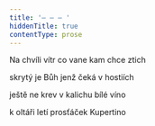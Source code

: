 ```yaml
---
title: '– – – '
hiddenTitle: true
contentType: prose
---
```


Na chvíli vítr co vane kam chce ztich

skrytý je Bůh jenž čeká v hostiích

ještě ne krev v kalichu bílé víno

k oltáři letí prosťáček Kupertino
